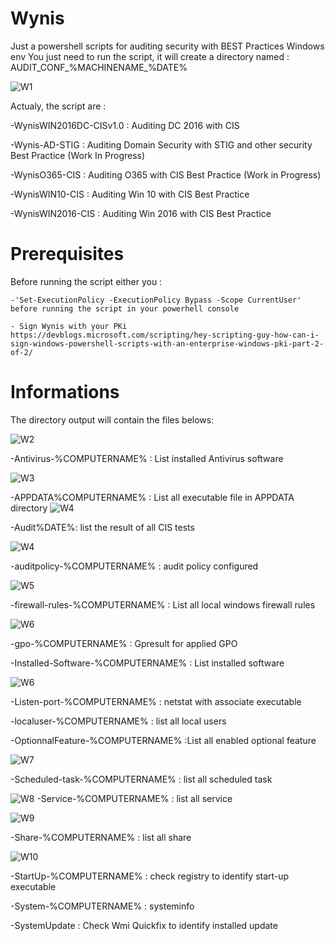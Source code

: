 # Wynis
Just a powershell scripts for auditing security with BEST Practices Windows env
You just need to run the script, it will create a directory named : AUDIT_CONF_%MACHINENAME_%DATE%


![W1](../master/Exemples/W1-ScriptOverView.png)


Actualy, the script are : 

-WynisWIN2016DC-CISv1.0 : Auditing DC 2016 with CIS

-Wynis-AD-STIG : Auditing Domain Security with STIG and other security Best Practice (Work In Progress)

-WynisO365-CIS : Auditing O365 with CIS Best Practice (Work in Progress)

-WynisWIN10-CIS : Auditing Win 10 with CIS Best Practice 

-WynisWIN2016-CIS : Auditing Win 2016 with CIS Best Practice 


# Prerequisites

Before running the script either you : 

    -'Set-ExecutionPolicy -ExecutionPolicy Bypass -Scope CurrentUser' before running the script in your powerhell console

    - Sign Wynis with your PKi https://devblogs.microsoft.com/scripting/hey-scripting-guy-how-can-i-sign-windows-powershell-scripts-with-an-enterprise-windows-pki-part-2-of-2/







# Informations

The directory output will contain the files belows:

![W2](../master/Exemples/W2-FilesList.png)


-Antivirus-%COMPUTERNAME% : List installed Antivirus software

![W3](../master/Exemples/W3-Antivirus.jpg)

-APPDATA%COMPUTERNAME% : List all executable file in APPDATA directory
![W4](../master/Exemples/W3-Appdataa.jpg)


-Audit%DATE%: list the result of all CIS tests

![W4](../master/Exemples/W4-OutPutExemple.jpg)

-auditpolicy-%COMPUTERNAME% : audit policy configured

![W5](../master/Exemples/W5-AuditConfiguration.jpg)

-firewall-rules-%COMPUTERNAME% : List all local windows firewall rules

![W6](../master/Exemples/W6-FirewallRules.jpg)

-gpo-%COMPUTERNAME% : Gpresult for applied GPO

-Installed-Software-%COMPUTERNAME% : List installed software

![W6](../master/Exemples/W6-InstalledSoftware.jpg)

-Listen-port-%COMPUTERNAME% : netstat with associate executable

-localuser-%COMPUTERNAME% : list all local users

-OptionnalFeature-%COMPUTERNAME% :List all enabled optional feature

![W7](../master/Exemples/W7-InstalledOptionnalFeature.jpg)

-Scheduled-task-%COMPUTERNAME% : list all scheduled task

![W8](../master/Exemples/W8-SchedulTaks.jpg)
-Service-%COMPUTERNAME% : list all service

![W9](../master/Exemples/W9-ListService.jpg)

-Share-%COMPUTERNAME% : list all share

![W10](../master/Exemples/W10-ListService.jpg)

-StartUp-%COMPUTERNAME% : check registry to identify start-up executable

-System-%COMPUTERNAME%  : systeminfo

-SystemUpdate : Check Wmi Quickfix to identify installed update

